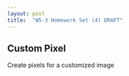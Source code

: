 ```yaml
---
layout: post
title:  "W5-3 Homework Set (4) DRAFT"
---
```




## Custom Pixel 
Create pixels for a customized image 
